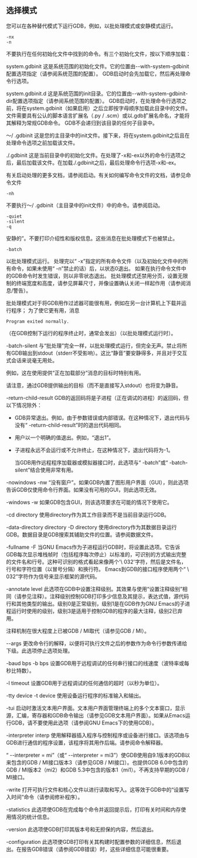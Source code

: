 ## 选择模式

您可以在各种替代模式下运行GDB，例如，以批处理模式或安静模式运行。

```
-nx
-n
```

不要执行在任何初始化文件中找到的命令。有三个初始化文件，按以下顺序加载：

system.gdbinit
这是系统范围的初始化文件。它的位置由--with-system-gdbinit配置选项指定（请参阅系统范围的配置）。 GDB启动时会先加载它，然后再处理命令行选项。

system.gdbinit.d
这是系统范围的init目录。它的位置由--with-system-gdbinit-dir配置选项指定（请参阅系统范围的配置）。 GDB启动时，在处理命令行选项之前，将在system.gdbinit（如果启用）之后立即按字母顺序加载此目录中的文件。文件需要具有公认的脚本语言扩展名（.py / .scm）或以.gdb扩展名命名，才能将其解释为常规GDB命令。 GDB不会递归到该目录的任何子目录中。

〜/ .gdbinit
这是您的主目录中的init文件。接下来，将在system.gdbinit之后且在处理命令选项之前加载该文件。

./.gdbinit
这是当前目录中的初始化文件。在处理了-x和-ex以外的命令行选项之后，最后加载该文件。在加载./.gdbinit之后，最后处理命令行选项-x和-ex。

有关启动处理的更多文档，请参阅启动。有关如何编写命令文件的文档，请参见命令文件

```
-nh
```

不要执行〜/ .gdbinit（主目录中的init文件）中的命令。请参阅启动。

```
-quiet
-silent
-q
```

安静的”。不要打印介绍性和版权信息。这些消息在批处理模式下也被禁止。

```
-batch
```

以批处理模式运行。 处理完以“ -x”指定的所有命令文件（以及初始化文件中的所有命令，如果未使用“ -n”禁止的话）后，以状态0退出。 如果在执行命令文件中的GDB命令时发生错误，则以非零状态退出。 批处理模式还禁用分页，设置无限制的终端宽度和高度，请参见屏幕尺寸，并像设置确认关闭一样起作用（请参阅消息/警告）。

批处理模式对于将GDB用作过滤器可能很有用，例如在另一台计算机上下载并运行程序； 为了使它更有用，消息

```
Program exited normally.
```

（在GDB控制下运行的程序终止时，通常会发出）（以批处理模式运行时）。

-batch-silent
与“批处理”完全一样，以批处理模式运行，但完全无声。禁止将所有GDB输出到stdout（stderr不受影响）。这比“静音”要安静得多，并且对于交互式会话来说毫无用处。

例如，这在使用提供“正在加载部分”消息的目标时特别有用。

请注意，通过GDB提供输出的目标（而不是直接写入stdout）也将变为静音。

-return-child-result
GDB的返回码将是子进程（正在调试的进程）的返回码，但以下情况除外：

- GDB异常退出。例如，由于参数错误或内部错误。在这种情况下，退出代码与没有“ -return-child-result”时的退出代码相同。

- 用户以一个明确的值退出。例如，“退出1”。

- 子进程永远不会运行或不允许终止，在这种情况下，退出代码将为-1。

  

  当GDB用作远程程序加载器或模拟器接口时，此选项与“ -batch”或“ -batch-silent”结合使用非常有用。

-nowindows
-nw
“没有窗户”。如果GDB内置了图形用户界面（GUI），则此选项告诉GDB仅使用命令行界面。如果没有可用的GUI，则此选项无效。

-windows
-w
如果GDB包含GUI，则该选项要求在可能的情况下使用它。

-cd directory
使用directory作为其工作目录而不是当前目录运行GDB。

-data-directory directory
-D directory
使用directory作为其数据目录运行GDB。数据目录是GDB搜索其辅助文件的位置。请参阅数据文件。

-fullname
-F
当GNU Emacs作为子进程运行GDB时，将设置此选项。它告诉GDB每次显示堆栈帧时（包括程序每次停止）以标准的，可识别的方式输出完整的文件名和行号。这种可识别的格式看起来像两个'\ 032'字符，然后是文件名，行号和字符位置（以冒号分隔）和换行符。 Emacs到GDB的接口程序使用两个“ \ 032”字符作为信号来显示框架的源代码。

-annotate level
此选项在GDB中设置注释级别。其效果与使用“设置注释级别”相同（请参见注释）。注释级别控制GDB打印多少信息及其提示，表达式值，源代码行和其他类型的输出。级别0是正常级别，级别1是在GDB作为GNU Emacs的子进程运行时使用的级别，级别3是适用于控制GDB的程序的最大注释，级别2已弃用。

注释机制在很大程度上已被GDB / MI取代（请参见GDB / MI）。

--args
更改命令行的解释，以便将可执行文件之后的参数作为命令行参数传递给下级。此选项停止选项处理。

-baud bps
-b bps
设置GDB用于远程调试的任何串行接口的线速度（波特率或每秒比特数）。

-l timeout
设置GDB用于远程调试的任何通信的超时（以秒为单位）。

-tty device
-t device
使用设备运行程序的标准输入和输出。

-tui
启动时激活文本用户界面。文本用户界面管理终端上的多个文本窗口，显示源，汇编，寄存器和GDB命令输出（请参见GDB文本用户界面）。如果从Emacs运行GDB，请不要使用此选项（请参阅GNU Emacs下的使用GDB）。

-interpreter interp
使用解释器插入程序与控制程序或设备进行接口。该选项由与GDB进行通信的程序设置，该程序将其用作后端。请参阅命令解释器。

“ --interpreter = mi”（或“ --interpreter = mi3”）使GDB使用自9.1版本的GDB以来包含的GDB / MI接口版本3（请参见GDB / MI接口）。也提供GDB 6.0中包含的GDB / MI版本2（mi2）和GDB 5.3中包含的版本1（mi1）。不再支持早期的GDB / MI接口。

-write
打开可执行文件和核心文件以进行读取和写入。这等效于GDB中的“设置写入时间”命令（请参阅修补程序）。

-statistics
此选项使GDB在完成每个命令并返回提示后，打印有关时间和内存使用情况的统计信息。

-version
此选项使GDB打印其版本号和无担保的内容，然后退出。

-configuration
此选项使GDB打印有关其构建时配置参数的详细信息，然后退出。在报告GDB错误（请参阅GDB错误）时，这些详细信息可能很重要。